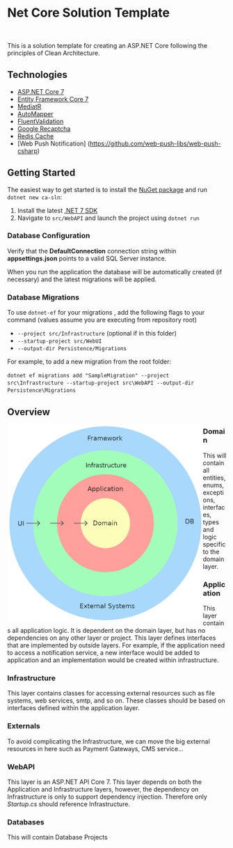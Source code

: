 # Net Core Solution Template

<br/>

This is a solution template for creating an ASP.NET Core following the principles of Clean Architecture.


## Technologies

* [ASP.NET Core 7](https://docs.microsoft.com/en-us/aspnet/core/introduction-to-aspnet-core)
* [Entity Framework Core 7](https://docs.microsoft.com/en-us/ef/core/)
* [MediatR](https://github.com/jbogard/MediatR)
* [AutoMapper](https://automapper.org/)
* [FluentValidation](https://fluentvalidation.net/)
* [Google Recaptcha](https://www.google.com/recaptcha/about/)
* [Redis Cache](https://redis.io/)
* [Web Push Notification] (https://github.com/web-push-libs/web-push-csharp)

## Getting Started

The easiest way to get started is to install the [NuGet package](https://www.nuget.org/packages/Clean.Architecture.Solution.Template) and run `dotnet new ca-sln`:

1. Install the latest [.NET 7 SDK](https://dotnet.microsoft.com/download/dotnet/7.0)
2. Navigate to `src/WebAPI` and launch the project using `dotnet run`


### Database Configuration

Verify that the **DefaultConnection** connection string within **appsettings.json** points to a valid SQL Server instance. 

When you run the application the database will be automatically created (if necessary) and the latest migrations will be applied.

### Database Migrations

To use `dotnet-ef` for your migrations , add the following flags to your command (values assume you are executing from repository root)

* `--project src/Infrastructure` (optional if in this folder)
* `--startup-project src/WebUI`
* `--output-dir Persistence/Migrations`

For example, to add a new migration from the root folder:

 `dotnet ef migrations add "SampleMigration" --project src\Infrastructure --startup-project src\WebAPI --output-dir Persistence\Migrations`

## Overview

 <img align="left" width="450" height="450" src="frastructure_overview.png" />

### Domain

This will contain all entities, enums, exceptions, interfaces, types and logic specific to the domain layer.

### Application

This layer contains all application logic. It is dependent on the domain layer, but has no dependencies on any other layer or project. This layer defines interfaces that are implemented by outside layers. For example, if the application need to access a notification service, a new interface would be added to application and an implementation would be created within infrastructure.

### Infrastructure

This layer contains classes for accessing external resources such as file systems, web services, smtp, and so on. These classes should be based on interfaces defined within the application layer.

### Externals

To avoid complicating the Infrastructure, we can move the big external resources in here such as Payment Gateways, CMS service...

### WebAPI

This layer is an ASP.NET API Core 7. This layer depends on both the Application and Infrastructure layers, however, the dependency on Infrastructure is only to support dependency injection. Therefore only *Startup.cs* should reference Infrastructure.

### Databases

This will contain Database Projects